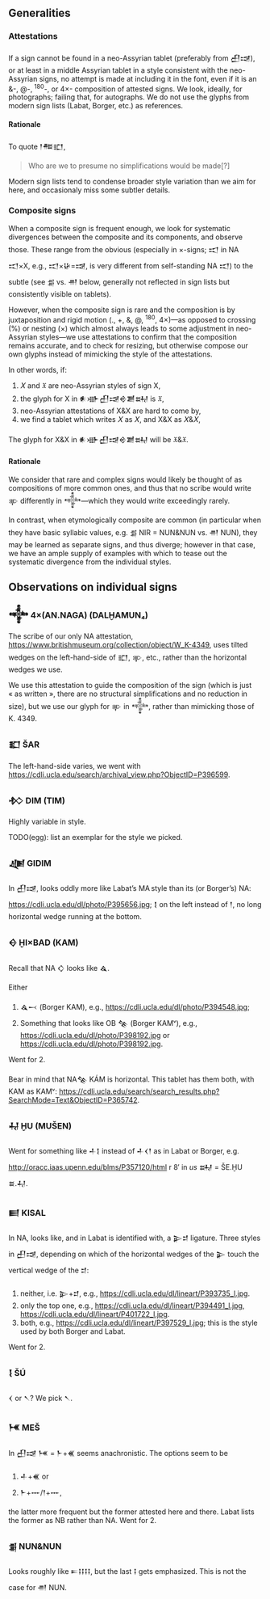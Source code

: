 ## Generalities

### Attestations

If a sign cannot be found in a neo-Assyrian tablet (preferably from 𒌷𒀏), or at least in a middle Assyrian
tablet in a style consistent with the neo-Assyrian signs, no attempt is made at including it in the font, even
if it is an &-, @-, <sup>180</sup>-, or 4×- composition of attested signs.  We look, ideally, for photographs;
failing that, for autographs. We do not use the glyphs from modern sign lists (Labat, Borger, etc.) as references.

#### Rationale

To quote 𒁹𒍣𒊬,
> Who are we to presume no simplifications would be made[?]

Modern sign lists tend to condense broader style variation than we aim for here, and occasionaly miss some subtler
details.

### Composite signs

When a composite sign is frequent enough, we look for systematic divergences between the composite and its
components, and observe those.  These range from the obvious (especially in ×-signs; 𒀊 in NA 𒀊×X, e.g.,
𒀊×𒄩=𒀏, is very different from self-standing NA 𒀊) to the subtle (see 𒉪 vs. 𒉣 below, generally not
reflected in sign lists but consistently visible on tablets).

However, when the composite sign is rare and the composition is by juxtaposition and rigid motion
(., +, &, @, <sup>180</sup>, 4×)—as opposed to crossing (%) or nesting (×) which almost always leads to
some adjustment in neo-Assyrian styles—we use attestations to confirm that the composition remains accurate,
and to check for resizing, but otherwise compose our own glyphs instead of mimicking the style of the
attestations.

In other words, if:
1. 𝑋 and 𝔛 are neo-Assyrian styles of sign X,
2. the glyph for X in 𒀭𒀝𒌷𒀏𒄴𒋢𒊻 is 𝔛,
3. neo-Assyrian attestations of X&X are hard to come by,
4. we find a tablet which writes 𝑋 as 𝑋, and X&X as 𝑋&𝑋,

The glyph for X&X in 𒀭𒀝𒌷𒀏𒄴𒋢𒊻 will be 𝔛&𝔛.

#### Rationale

We consider that rare and complex signs would likely be thought of as compositions of more common ones, and thus
that no scribe would write 𒉀 differently in 𒀱—which they would write exceedingly rarely.

In contrast, when etymologically composite are common (in particular when they have basic syllabic values, e.g.
𒉪 NIR = NUN&NUN vs. 𒉣 NUN), they may be learned as separate signs, and thus diverge; however in that case,
we have an ample supply of examples with which to tease out the systematic divergence from the individual styles.

## Observations on individual signs

### 𒀱 4×(AN.NAGA) (DALḪAMUN₄)

The scribe of our only NA attestation, https://www.britishmuseum.org/collection/object/W_K-4349,
uses tilted wedges on the left-hand-side of 𒊬, 𒉀, etc., rather than the horizontal wedges we use.

We use this attestation to guide the composition of the sign (which is just « as written », there are no
structural simplifications and no reduction in size), but we use our glyph for 𒉀 in 𒀱, rather than
mimicking those of K. 4349.

### 𒊬 ŠAR

The left-hand-side varies, we went with https://cdli.ucla.edu/search/archival_view.php?ObjectID=P396599.

### 𒁴 DIM (TIM)

Highly variable in style.

TODO(egg): list an exemplar for the style we picked.

### 𒄇 GIDIM

In 𒌷𒀏, looks oddly more like Labat’s MA style than its (or Borger’s) NA: https://cdli.ucla.edu/dl/photo/P395656.jpg; 𒋙 on the left instead of 𒁹, no long horizontal wedge running at the bottom.

### 𒄰 ḪI×BAD (KAM)

Recall that NA 𒄭 looks like 𒎗.

Either
1. 𒎗𒁁 (Borger KAM), e.g., https://cdli.ucla.edu/dl/photo/P394548.jpg;
2. Something that looks like OB 𒆚 (Borger KAMᵛ), e.g., https://cdli.ucla.edu/dl/photo/P398192.jpg or https://cdli.ucla.edu/dl/photo/P398192.jpg.

Went for 2.

Bear in mind that NA𒆚 KÁM is horizontal. This tablet has them both, with KAM as KAMᵛ: https://cdli.ucla.edu/search/search_results.php?SearchMode=Text&ObjectID=P365742.

### 𒄷 ḪU (MUŠEN)

Went for something like 𒈦𒋙 instead of 𒈦𒌋𒁹 as in Labat or Borger, e.g. http://oracc.iaas.upenn.edu/blms/P357120/html r 8′ in *us* 𒊻 = ŠE.ḪU 𒊺.𒄷.

### 𒆦 KISAL

In NA, looks like, and in Labat is identified with, a 𒉌𒄑 ligature.  Three styles in 𒌷𒀏, depending on which of the horizontal wedges of the 𒉌 touch the vertical wedge of the 𒄑:
1. neither, i.e. 𒉌+𒄑, e.g., https://cdli.ucla.edu/dl/lineart/P393735_l.jpg.
2. only the top one, e.g., https://cdli.ucla.edu/dl/lineart/P394491_l.jpg, https://cdli.ucla.edu/dl/lineart/P401722_l.jpg.
3. both, e.g., https://cdli.ucla.edu/dl/lineart/P397529_l.jpg; this is the style used by both Borger and Labat.

Went for 2.

### 𒋙 ŠÚ

𒌋 or 𒀹? We pick 𒀹.

### 𒎌 MEŠ

In 𒌷𒀏 𒎌 = 𒈨+𒌍 seems anachronistic. 
The options seem to be 
1. 𒈦+𒌍 or
2. 𒈨+𒐁/𒁹+𒐁,

the latter more frequent but the former attested here and there. Labat lists the former as NB rather than NA. Went for 2.

### 𒉪 NUN&NUN

Looks roughly like 𒋰𒑖𒑖𒑖𒑖, but the last 𒑖 gets emphasized. This is not the case for 𒉣 NUN.

